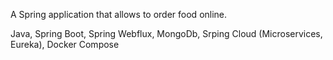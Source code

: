 A Spring application that allows to order food online.

Java, Spring Boot, Spring Webflux, MongoDb, Srping Cloud (Microservices, Eureka), Docker Compose
